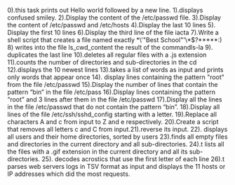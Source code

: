 0).this task prints out Hello world followed by a new line.
1).displays confused smiley.
2).Display the content of the /etc/passwd file.
3).Display the content of /etc/passwd and /etc/hosts
4).Display the last 10 lines
5). Display the first 10 lines
6).Display  the third line of the file iacta
7).Write a shell script that creates a file named exactly \*\\'"Best School"\'\\*$\?\*\*\*\*\*:)
8) writes into the file ls_cwd_content the result of the commandls-la
9). duplicates the last line
10).deletes all regular files with a .js extension
11).counts the number of directories and sub-directories in the cd
12).displays the 10 newest lines
13).takes a list of words as input and prints only words that appear once
14). display lines containing the pattern "root" from the file /etc/passwd
15).Display the number of lines that contain the pattern “bin” in the file /etc/pass
16).Display lines containing the pattern “root” and 3 lines after them in the file /etc/passwd
17).Display all the lines in the file /etc/passwd that do not contain the pattern “bin”.
18).Display all lines of the file /etc/ssh/sshd_config starting with a letter.
19).Replace all characters A and c from input to Z and e respectively.
20).Create a script that removes all letters c and C from input.21).reverse its input.
22). displays all users and their home directories, sorted by users
23).finds all empty files and directories in the current directory and all sub-directories.
24).t lists all the files with a .gif extension in the current directory and all its sub-directories.
25). decodes acrostics that use the first letter of each line
26).t parses web servers logs in TSV format as input and displays the 11 hosts or IP addresses which did the most requests.
